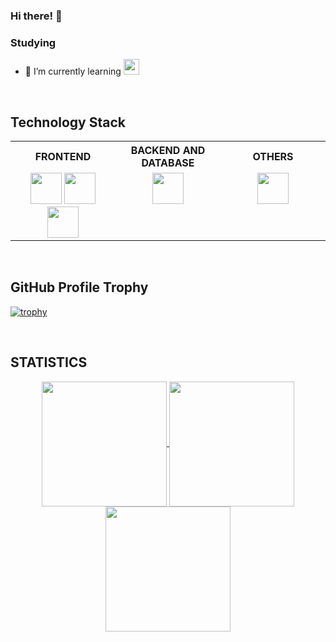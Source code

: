 ### Hi there! 👋

### Studying

- 🧠 I’m currently learning <a href="https://skillicons.dev" target="_blank"><img src="https://skillicons.dev/icons?i=nextjs,tailwind,mysql,wordpress" height="25"/></a>
  <!-- - 🌍 -->
  <!-- - 👨‍💻 -->
  <!-- - 🖥️ See my portfolio at [vasyl.podvirnyi@gmail.com](http://vasyl.podvirnyi@gmail.com) -->
  <!-- - ✉️ You can contact me at [vasyl.podvirnyi@gmail.com](mailto:vasyl.podvirnyi@gmail.com) -->
  <!-- - 🚀 I'm currently working on [vasyl.podvirnyi@gmail.com](http://vasyl.podvirnyi@gmail.com) -->
  <!-- - 🤝 -->
  <!-- - ⚡ -->

<br/>

## Technology Stack

<table>
<tr>
    <th>FRONTEND</th>
    <th>BACKEND AND DATABASE</th>
    <th>OTHERS</th>
</tr>

<tr><td valign="top" width="33%">

<div align="center">  
<a href="https://skillicons.dev" target="_blank"><img src="https://skillicons.dev/icons?i=html,css,js,ts,react,redux" height="50" /></a>
<a href="https://skillicons.dev" target="_blank"><img src="https://skillicons.dev/icons?i=react,redux" height="50" /></a>
<a href="https://skillicons.dev" target="_blank"><img src="https://skillicons.dev/icons?i=styledcomponents,materialui,webpack,vite" height="50" /></a> 
</div>

</td><td valign="top" width="33%">

<div align="center">  
<a href="https://skillicons.dev" target="_blank"><img src="https://skillicons.dev/icons?i=nodejs,mongodb,express,postman" height="50"/></a>
</div>

</td><td valign="top" width="33%">

<div align="center">  
<a href="https://skillicons.dev" target="_blank"><img src="https://skillicons.dev/icons?i=figma,vscode,github,git,bash" height="50"/></a>  
</div>

</td></tr></table>

<br/>

## GitHub Profile Trophy

[![trophy](https://github-profile-trophy.vercel.app/?username=va7ul&theme=gitdimmed&no-frame=true)](https://github.com/ryo-ma/github-profile-trophy)

<br/>

## STATISTICS

<div align="center">

<a href="https://github.com/anuraghazra/github-readme-stats">
  <img height=200 align="center" src="https://github-readme-stats.vercel.app/api?username=va7ul&theme=slateorange&show_icons=true&hide_border=true&count_private=false&card_width=480" />
</a>
<a href="https://github.com/anuraghazra/convoychat">
  <img height=200 align="center" src="https://github-readme-stats.vercel.app/api/top-langs?username=va7ul&theme=slateorange&show_icons=true&hide_border=true&layout=compact&langs_count=8&card_width=280" />
</a>
<a href="https://github.com/anuraghazra/convoychat">
  <img height=200 align="center" src="https://github-readme-streak-stats.herokuapp.com/?user=va7ul&theme=slateorange&hide_border=true&card_width=815" />
</a>

</div>

